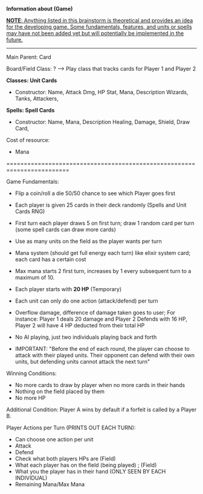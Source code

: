 **Information about (Game)**

<ins>**NOTE**: Anything listed in this brainstorm is theoretical and provides an idea for the developing game. Some fundamentals, features, and units or spells may have not been added yet but will potentially be implemented in the future.</ins>

----------------------------------------------------

Main Parent: Card 

Board/Field Class: ? --> Play class that tracks cards for Player 1 and Player 2

**Classes: Unit Cards**
- Constructor: Name, Attack Dmg, HP Stat, Mana, Description
Wizards, 
Tanks, 
Attackers, 

**Spells: Spell Cards**
- Constructor: Name, Mana, Description
Healing, 
Damage, 
Shield, 
Draw Card, 

Cost of resource:
- Mana

========================================================================

Game Fundamentals:

- Flip a coin/roll a die 50/50 chance to see which Player goes first
- Each player is given 25 cards in their deck randomly (Spells and Unit Cards RNG)
- First turn each player draws 5 on first turn; draw 1 random card per turn (some spell cards can draw more cards)
- Use as many units on the field as the player wants per turn 
- Mana system (should get full energy each turn) like elixir system card; each card has a certain cost
- Max mana starts 2 first turn, increases by 1 every subsequent turn to a maximum of 10.
- Each player starts with **20 HP** (Temporary)
- Each unit can only do one action (attack/defend) per turn
- Overflow damage, difference of damage taken goes to user; For instance: Player 1 deals 20 damage and Player 2 Defends with 16 HP, Player 2 will have 4 HP deducted from their total HP

- No AI playing, just two individuals playing back and forth
- IMPORTANT: "Before the end of each round, the player can choose to attack with their played units. Their opponent can defend with their own units, but defending units cannot attack the next turn"

Winning Conditions:

- No more cards to draw by player when no more cards in their hands
- Nothing on the field placed by them
- No more HP

Additional Condition: Player A wins by default if a forfeit is called by a Player B. 

Player Actions per Turn (PRINTS OUT EACH TURN):
- Can choose one action per unit
- Attack
- Defend
- Check what both players HPs are (Field)
- What each player has on the field (being played) ; (Field)
- What you the player has in their hand (ONLY SEEN BY EACH INDIVIDUAL)
- Remaining Mana/Max Mana
